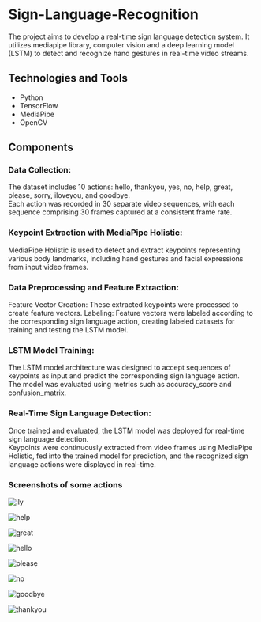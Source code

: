 # Sign-Language-Recognition
The project aims to develop a real-time sign language detection system. It utilizes mediapipe library, computer vision and a deep learning model (LSTM) to detect and recognize hand gestures in real-time video streams.

## Technologies and Tools
* Python
* TensorFlow
* MediaPipe
* OpenCV

## Components
### Data Collection: 
The dataset includes 10 actions: hello, thankyou, yes, no, help, great, please, sorry, iloveyou, and goodbye.  
Each action was recorded in 30 separate video sequences, with each sequence comprising 30 frames captured at a consistent frame rate.

### Keypoint Extraction with MediaPipe Holistic:
MediaPipe Holistic is used to detect and extract keypoints representing various body landmarks, including hand gestures and facial expressions from input video frames.

### Data Preprocessing and Feature Extraction:
Feature Vector Creation: These extracted keypoints were processed to create feature vectors.
Labeling: Feature vectors were labeled according to the corresponding sign language action, creating labeled datasets for training and testing the LSTM model.

### LSTM Model Training:
The LSTM model architecture was designed to accept sequences of keypoints as input and predict the corresponding sign language action.  
The model was evaluated using metrics such as accuracy_score and confusion_matrix.

### Real-Time Sign Language Detection:
Once trained and evaluated, the LSTM model was deployed for real-time sign language detection.  
Keypoints were continuously extracted from video frames using MediaPipe Holistic, fed into the trained model for prediction, and the recognized sign language actions were displayed in real-time.

### Screenshots of some actions

![ily](https://github.com/Quisha16/Sign-Language-Recognition/assets/90545228/acded46e-ccdb-4965-9616-bf8850423832 )  

![help](https://github.com/Quisha16/Sign-Language-Recognition/assets/90545228/7be144e0-e00c-43a8-9a75-fe08d2940bc5)  

![great](https://github.com/Quisha16/Sign-Language-Recognition/assets/90545228/b3df6f26-2138-404a-8d55-e89cb1726cee)

![hello](https://github.com/Quisha16/Sign-Language-Recognition/assets/90545228/00feec64-421c-45e2-88fd-5e2fe1448deb)

![please](https://github.com/Quisha16/Sign-Language-Recognition/assets/90545228/067e6614-73cd-458f-93a7-3b8ee0fd101c)

![no](https://github.com/Quisha16/Sign-Language-Recognition/assets/90545228/631b1e40-de12-4c40-a8ba-3872ea7abfe2)


![goodbye](https://github.com/Quisha16/Sign-Language-Recognition/assets/90545228/d5c6ce5c-aa62-4bf2-b1bc-14b5e850ac3c)


![thankyou](https://github.com/Quisha16/Sign-Language-Recognition/assets/90545228/196947ea-4f03-4ec8-9d1e-9bb558a87ec0)




